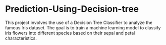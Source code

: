 # Prediction-Using-Decision-tree
This project involves the use of a Decision Tree Classifier to analyze the famous Iris dataset. The goal is to train a machine learning model to classify iris flowers into different species based on their sepal and petal characteristics.
